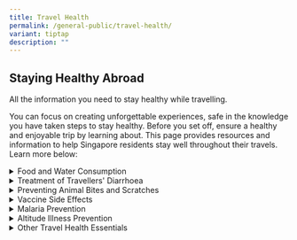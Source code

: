 ```yaml
---
title: Travel Health
permalink: /general-public/travel-health/
variant: tiptap
description: ""
---
```

<h2>Staying Healthy Abroad</h2>
<p>All the information you need to stay healthy while travelling.</p>
<p>You can focus on creating unforgettable experiences, safe in the knowledge
you have taken steps to stay healthy. Before you set off, ensure a healthy
and enjoyable trip by learning about. This page provides resources and
information to help Singapore residents stay well throughout their travels.
Learn more below:</p>
<div data-type="detailGroup" class="isomer-accordion isomer-accordion-white">
<details class="isomer-details">
<summary>Food and Water Consumption</summary>
<div data-type="detailsContent" class="isomer-details-content">
<p>Travellers’ diarrhoea is the most common infectious problem encountered
by travellers. Follow these tips for safe consumption of food and drink:</p>
<ul data-tight="true" class="tight">
<li>
<p>Wash your hands often with soap and water, especially before eating. If
soap and water are not available, use an alcohol-based hand gel (with at
least 60% alcohol).</p>
</li>
<li>
<p>Drink only bottled or boiled water (1 minute at full boil), or canned
drinks. Avoid tap water and ice.</p>
</li>
<li>
<p>Make sure food is well-cooked and at a hot temperature.</p>
</li>
<li>
<p>Do not eat or drink unpasteurized dairy (milk) products.</p>
</li>
<li>
<p>Fruits which can be peeled are safer. Avoid uncooked vegetables, including
salads.</p>
</li>
<li>
<p>Avoid food purchased from street vendors.</p>
</li>
</ul>
</div>
</details>
<details class="isomer-details">
<summary>Treatment of Travellers' Diarrhoea</summary>
<div data-type="detailsContent" class="isomer-details-content">
<p>Diseases from food and water cause diarrhoea, vomiting, as well as fever
in severe cases. Most cases of travellers’ diarrhoea will improve after
2-3 days without needing antibiotics. Severe diarrhoea includes more than
5-10 loose stools per day, bloody stools or with fever.&nbsp;</p>
<p>Treatment consists of:</p>
<ul data-tight="true" class="tight">
<li>
<p>Replacing fluids and electrolytes (salts and sugars) that are lost by
diarrhoea. Oral rehydration salts are available at most pharmacies – follow
package instructions.</p>
</li>
<li>
<p>Bring all&nbsp;<strong>anti-diarrheal medicine&nbsp;</strong>with you
so you can treat mild cases yourself. Pepto-Bismol,&nbsp;<strong>Lomotil&nbsp;</strong>or&nbsp;<strong>Imodium&nbsp;</strong>can
be used to treat diarrhoea.</p>
</li>
<li>
<p>Ciprofloxacin / Azithomycin (antibiotic available by doctor’s prescription).
Ciprofloxacin 500mg twice daily for up to 3 days (or Azithromycin 1000mg
as a single dose) may be effective for treating severe traveller’s diarrhoea.</p>
</li>
<li>
<p>If you have severe or prolonged diarrhoea (lasting more than 7 days),
it is advisable to seek medical attention.</p>
<p></p>
</li>
</ul>
<p>Stool tests may be required to check for bacteria or parasites.</p>
</div>
</details>
<details class="isomer-details">
<summary>Preventing Animal Bites and Scratches</summary>
<div data-type="detailsContent" class="isomer-details-content">
<p>Animal bites and scratches may cause wound infections or transmit rabies.
Humans who develop rabies uniformity die as a result. It is important to
understand how to reduce your risk, and what to do if you do get bitten
or scratched.</p>
<ul data-tight="true" class="tight">
<li>
<p>Avoid feeding or touching animals, especially stray dogs. Even animals
that look healthy may have rabies or other diseases. Bats may transmit
rabies via close contact alone.</p>
</li>
<li>
<p>Help children stay safe by supervising them when around animals, and instructing
them to report any animal bites/ scratches&nbsp;<strong><em>immediately</em></strong>.
<br>
</p>
</li>
</ul>
<p><strong>*** If you are bitten or scratched, wash the wound immediately with soap and water for 15 minutes.&nbsp; Call a doctor immediately for rabies post-exposure prevention. This consists of a series of 4-5 rabies vaccines, given over 21-28 days. If you have never had a rabies vaccine before, you may also need rabies immunoglobulin (RIG). RIG must be administered as soon as possible (but no later than 7 days after starting rabies vaccines).</strong>
</p>
<ul data-tight="true" class="tight">
<li>
<p>Be sure to inform your doctor and/or state health department of any rabies
exposure.</p>
</li>
</ul>
</div>
</details>
<details class="isomer-details">
<summary>Vaccine Side Effects</summary>
<div data-type="detailsContent" class="isomer-details-content">
<p>Vaccinations you receive may cause pain, redness or swelling at the injection
site. Occasionally, fever, headache or muscle aches also occur. Most of
these side effects are mild, and resolve over 1-3 days. You may take paracetamol
to relieve these symptoms. If uncommon side effects occur (rash, fits,
numbness, weakness, etc.) please contact the Traveller’s Health and Vaccination
Clinic. We will assess and advise if you should avoid that vaccine in future.
If the reaction is serious (swelling of the lip, tongue or face, difficulty
breathing, loss of consciousness), please proceed to the nearest hospital
emergency room. If the reaction is serious and related to the vaccine,
we may also have to notify the health authorities.</p>
<p></p>
<p><strong>Specific Vaccine Precautions</strong>
</p>
<p>If you received MMR, Yellow Fever or Varicella (chickenpox) vaccines,
avoid pregnancy for 1-3 months.&nbsp; Persons who receive yellow fever
vaccine should avoid donating blood for 10 days.</p>
</div>
</details>
<details class="isomer-details">
<summary>Malaria Prevention</summary>
<div data-type="detailsContent" class="isomer-details-content">
<p>Malaria is a serious illness, transmitted by Anopheles mosquitoes. Symptoms
include fever, chills, headache (may be mistaken for “the flu” or “a stomach
virus”). In certain cases, death results within a few days. Malaria risks
vary in different countries (and in areas within the same country). If
you develop fever (&gt;38.3 C or &gt; 101F) during your visit in malarious
areas, or within 12 months such a visit, notify your doctor.</p>
<p></p>
<p>You can reduce your risk of catching malaria by using personal protective
measures.</p>
<ul data-tight="true" class="tight">
<li>
<p>Use insect repellant containing DEET on exposed skin after dusk</p>
</li>
<li>
<p>Wearing long pants and long-sleeved clothing</p>
</li>
<li>
<p>Using insecticide-treated bednets, or sleeping in a mosquito-free setting</p>
<p></p>
</li>
</ul>
<p>Anti-malaria medications can be used for prevention, and are usually 80-90%
effective.</p>
<table style="minWidth: 75px">
<colgroup>
<col>
<col>
<col>
</colgroup>
<tbody>
<tr>
<td rowspan="1" colspan="3">
<p><strong>Drugs used for preventing malaria (Prophylaxis)</strong>
</p>
</td>
</tr>
<tr>
<td rowspan="1" colspan="1">
<p>Malarone (atovaquone
<br>/proguanil)
<br>(Doctor’s prescription needed)</p>
</td>
<td rowspan="1" colspan="1">
<p>Adult tablets
<br>(250/100mg)
<br>1 tablet&nbsp;<strong>daily</strong>
</p>
</td>
<td rowspan="1" colspan="1">
<p>1) To start&nbsp;<strong>1-2 days before travel</strong>&nbsp;to malarious
areas
<br>2)&nbsp;<strong>Every day during travel</strong>
<br>3)&nbsp;<strong>7 days after leaving</strong>&nbsp;malarious area
<br>Avoid for persons with severe kidney problems</p>
</td>
</tr>
<tr>
<td rowspan="1" colspan="1">
<p>Doxycycline
<br>(Doctor’s prescription needed)</p>
</td>
<td rowspan="1" colspan="1">
<p>100 mg&nbsp;<strong>daily</strong>
</p>
</td>
<td rowspan="1" colspan="1">
<p>1) To start&nbsp;<strong>1-2 days before travel</strong>&nbsp;to malarious
areas
<br>2)&nbsp;<strong>Every day during travel</strong>
<br>3)&nbsp;<strong>28 days after leaving</strong>&nbsp;malarious area
<br>Avoid for pregnant women and children &lt; 8 years</p>
</td>
</tr>
<tr>
<td rowspan="1" colspan="1">
<p>Mefloquine
<br>(Over-the-counter)</p>
</td>
<td rowspan="1" colspan="1">
<p>250 mg&nbsp;<strong>once a week</strong>
</p>
</td>
<td rowspan="1" colspan="1">
<p>1) To start&nbsp;<strong>1-2 weeks before travel</strong>&nbsp;to malarious
areas
<br>2)&nbsp;<strong>Every week during travel</strong>
<br>3)&nbsp;<strong>4 weeks after leaving</strong>&nbsp;such areas
<br>Avoid for persons with seizures, depression or other psychiatric disorders,
cardiac condition (heart rhythm) abnormalities or previous intolerance
to mefloquine</p>
</td>
</tr>
</tbody>
</table>
</div>
</details>
<details class="isomer-details">
<summary>Altitude Illness Prevention</summary>
<div data-type="detailsContent" class="isomer-details-content">
<p>Altitude illness refers to the symptoms experienced due to lower oxygen
pressure at higher altitudes, typically above 3000m. This can worsen to
severe acute mountain sickness (AMS), high altitude pulmonary edema (HAPE)
or high altitude cerebral edema (HACE). Be familiar with the symptoms of
these conditions prior to travel. You can reduce your risk of serious altitude
illness by:</p>
<ul data-tight="true" class="tight">
<li>
<p>Ascending gradually and allowing your body time to acclimatize</p>
</li>
<li>
<p>Being well hydrated and avoiding alcohol at high altitudes</p>
</li>
<li>
<p>Immediate, rapid descent if symptoms develop (urgent medical care for
severe disease)</p>
</li>
<li>
<p><strong>Diamox (accetazolamide) 250mg twice daily (or 125mg 4 times daily)<br>(Doctor’s prescription needed)&nbsp;</strong>starting
24 hours before ascent until return to lower altitude can help reduce altitude
illness. Avoid if allergic to sulfa drugs. (Dexamethasone 4mg 4 times daily
may be useful in immediate treatment of HAPE/ or HACE)</p>
</li>
</ul>
</div>
</details>
<details class="isomer-details">
<summary>Other Travel Health Essentials</summary>
<div data-type="detailsContent" class="isomer-details-content">
<ul data-tight="true" class="tight">
<li>
<p>Iodine tablets and portable water filters to purify water if bottled water
is unavailable</p>
</li>
<li>
<p>Insect repellent with&nbsp;<strong>_&nbsp;20% DEET&nbsp;</strong>on exposed
skin. Re-apply every 4-6 hours</p>
</li>
<li>
<p>First aid kit, or travel kit (may be purchased at the pharmacy)</p>
</li>
</ul>
<p></p>
</div>
</details>
</div>
<p></p>